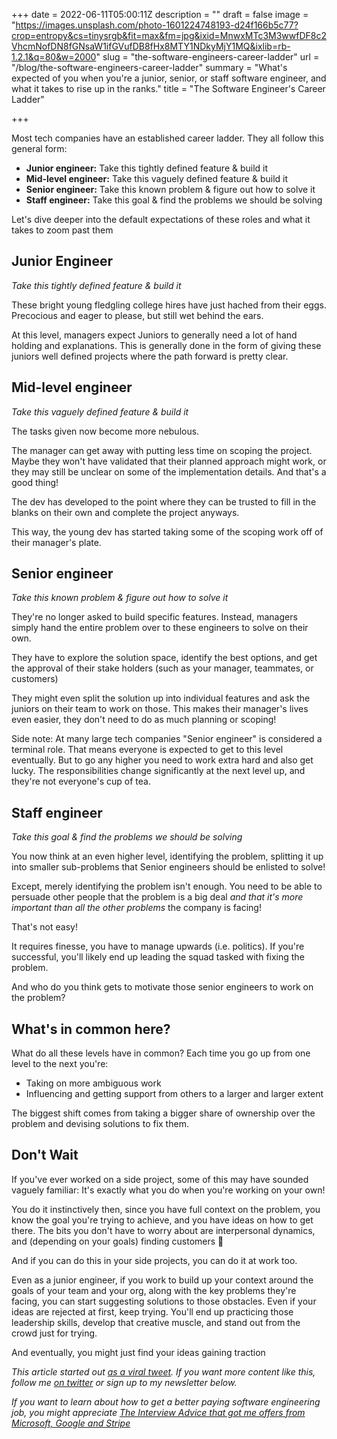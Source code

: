 +++
date = 2022-06-11T05:00:11Z
description = ""
draft = false
image = "https://images.unsplash.com/photo-1601224748193-d24f166b5c77?crop=entropy&cs=tinysrgb&fit=max&fm=jpg&ixid=MnwxMTc3M3wwfDF8c2VhcmNofDN8fGNsaW1ifGVufDB8fHx8MTY1NDkyMjY1MQ&ixlib=rb-1.2.1&q=80&w=2000"
slug = "the-software-engineers-career-ladder"
url = "/blog/the-software-engineers-career-ladder"
summary = "What's expected of you when you're a junior, senior, or staff software engineer, and what it takes to rise up in the ranks."
title = "The Software Engineer's Career Ladder"

+++


Most tech companies have an established career ladder. They all follow this general form:

* **Junior engineer:** Take this tightly defined feature & build it
* **Mid-level engineer:** Take this vaguely defined feature & build it
* **Senior engineer:** Take this known problem & figure out how to solve it
* **Staff engineer:** Take this goal & find the problems we should be solving

Let's dive deeper into the default expectations of these roles and what it takes to zoom past them

## Junior Engineer

_Take this tightly defined feature & build it_

These bright young fledgling college hires have just hached from their eggs. Precocious and eager to please, but still wet behind the ears.

At this level, managers expect Juniors to generally need a lot of hand holding and explanations. This is generally done in the form of giving these juniors well defined projects where the path forward is pretty clear.

## Mid-level engineer

_Take this vaguely defined feature & build it_

The tasks given now become more nebulous.

The manager can get away with putting less time on scoping the project. Maybe they won't have validated that their planned approach might work, or they may still be unclear on some of the implementation details. And that's a good thing!

The dev has developed to the point where they can be trusted to fill in the blanks on their own and complete the project anyways.

This way, the young dev has started taking some of the scoping work off of their manager's plate.

## Senior engineer

_Take this known problem & figure out how to solve it_

They're no longer asked to build specific features. Instead, managers simply hand the entire problem over to these engineers to solve on their own.

They have to explore the solution space, identify the best options, and get the approval of their stake holders (such as your manager, teammates, or customers)

They might even split the solution up into individual features and ask the juniors on their team to work on those. This makes their manager's lives even easier, they don't need to do as much planning or scoping!

Side note: At many large tech companies "Senior engineer" is considered a terminal role. That means everyone is expected to get to this level eventually. But to go any higher you need to work extra hard and also get lucky. The responsibilities change significantly at the next level up, and they're not everyone's cup of tea.

## Staff engineer

_Take this goal & find the problems we should be solving_

You now think at an even higher level, identifying the problem, splitting it up into smaller sub-problems that Senior engineers should be enlisted to solve!

Except, merely identifying the problem isn't enough. You need to be able to persuade other people that the problem is a big deal _and that it's more important than all the other problems_ the company is facing!

That's not easy!

It requires finesse, you have to manage upwards (i.e. politics). If you're successful, you'll likely end up leading the squad tasked with fixing the problem.

And who do you think gets to motivate those senior engineers to work on the problem?

## What's in common here?

What do all these levels have in common? Each time you go up from one level to the next you're:

* Taking on more ambiguous work
* Influencing and getting support from others to a larger and larger extent

The biggest shift comes from taking a bigger share of ownership over the problem and devising solutions to fix them.

## Don't Wait

If you've ever worked on a side project, some of this may have sounded vaguely familiar: It's exactly what you do when you're working on your own!

You do it instinctively then, since you have full context on the problem, you know the goal you're trying to achieve, and you have ideas on how to get there. The bits you don't have to worry about are interpersonal dynamics, and (depending on your goals) finding customers 🙂

And if you can do this in your side projects, you can do it at work too.

Even as a junior engineer, if you work to build up your context around the goals of your team and your org, along with the key problems they're facing, you can start suggesting solutions to those obstacles. Even if your ideas are rejected at first, keep trying. You'll end up practicing those leadership skills, develop that creative muscle, and stand out from the crowd just for trying.

And eventually, you might just find your ideas gaining traction

_This article started out [as a viral tweet](https://twitter.com/ZainRzv/status/1502550200396750851). If you want more content like this, follow me [on twitter](https://twitter.com/ZainRzv/) or sign up to my newsletter below._

_If you want to learn about how to get a better paying software engineering job, you might appreciate [The Interview Advice that got me offers from Microsoft, Google and Stripe](__GHOST_URL__/blog/the-interviewing-advice-no-one-shares/)_



